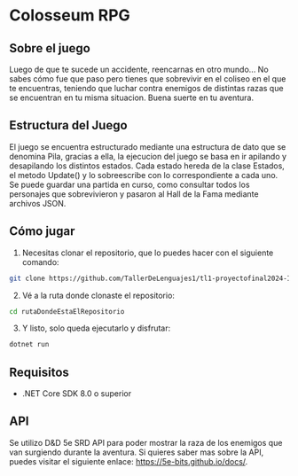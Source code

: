 # Colosseum RPG
## Sobre el juego
Luego de que te sucede un accidente, reencarnas en otro mundo...
No sabes cómo fue que paso pero tienes que sobrevivir en el coliseo en el que te encuentras, teniendo que luchar contra enemigos de distintas razas que se encuentran en tu misma situacion. Buena suerte en tu aventura.
## Estructura del Juego
El juego se encuentra estructurado mediante una estructura de dato que se denomina Pila, gracias a ella, la ejecucion del juego se basa en ir apilando y desapilando los distintos estados. Cada estado hereda de la clase Estados, el metodo Update() y lo sobreescribe con lo correspondiente a cada uno. Se puede guardar una partida en curso, como consultar todos los personajes que sobrevivieron y pasaron al Hall de la Fama mediante archivos JSON.
## Cómo jugar
1. Necesitas clonar el repositorio, que lo puedes hacer con el siguiente comando: 
```sh
git clone https://github.com/TallerDeLenguajes1/tl1-proyectofinal2024-Igneer.git
```
2. Vé a la ruta donde clonaste el repositorio:
```sh
cd rutaDondeEstaElRepositorio
```
3. Y listo, solo queda ejecutarlo y disfrutar:
```sh
dotnet run
```
## Requisitos
- .NET Core SDK 8.0 o superior
## API  
Se utilizo D&D 5e SRD API para poder mostrar la raza de los enemigos que van surgiendo durante la aventura. Si quieres saber mas sobre la API, puedes visitar el siguiente enlace: https://5e-bits.github.io/docs/.

